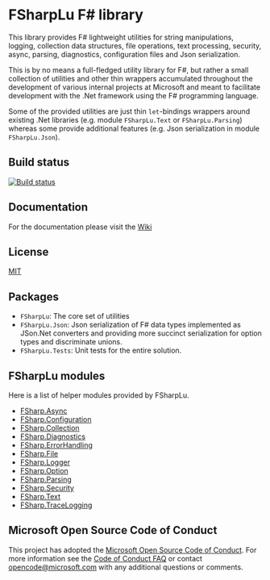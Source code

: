 # FSharpLu F# library

This library provides F# lightweight utilities for string manipulations, logging, collection data structures, file operations, text processing, security, async, parsing, diagnostics, configuration files and Json serialization.

This is by no means a full-fledged utility library for F#, but rather a small collection of utilities and other thin wrappers accumulated throughout the development of various internal projects at Microsoft and meant to facilitate development with the .Net framework using the F# programming language.

Some of the provided utilities are just thin `let`-bindings wrappers around existing .Net libraries (e.g. module `FSharpLu.Text` or `FSharpLu.Parsing`) whereas some provide additional features (e.g. Json serialization in module `FSharpLu.Json`).


## Build status

[![Build status](https://ci.appveyor.com/api/projects/status/y2lrc49c0lxprg77?svg=true)](https://ci.appveyor.com/project/blumu/fsharplu)

## Documentation

For the documentation please visit the [Wiki](https://github.com/Microsoft/fsharplu/wiki)

## License

[MIT](LICENSE.MD)

## Packages

- `FSharpLu`: The core set of utilities
- `FSharpLu.Json`: Json serialization of F# data types implemented as JSon.Net converters and providing more succinct serialization for option types and discriminate unions.
- `FSharpLu.Tests`: Unit tests for the entire solution.

## FSharpLu modules

Here is a list of helper modules provided by FSharpLu. 
- [FSharp.Async](FSharpLu/Async.fs)
- [FSharp.Configuration](FSharpLu/Configuration.fs)
- [FSharp.Collection](FSharpLu/Collections.fs)
- [FSharp.Diagnostics](FSharpLu/Diagnostics.fs)
- [FSharp.ErrorHandling](FSharpLu/ErrorHandling.fs)
- [FSharp.File](FSharpLu/File.fs)
- [FSharp.Logger](FSharpLu/Logger.fs)
- [FSharp.Option](FSharpLu/Option.fs)
- [FSharp.Parsing](FSharpLu/Parsing.fs)
- [FSharp.Security](FSharpLu/Security.fs)
- [FSharp.Text](FSharpLu/Text.fs)
- [FSharp.TraceLogging](FSharpLu/TraceLogging.fs)



## Microsoft Open Source Code of Conduct

This project has adopted the [Microsoft Open Source Code of Conduct](https://opensource.microsoft.com/codeofconduct/). For more information see the [Code of Conduct FAQ](https://opensource.microsoft.com/codeofconduct/faq/) or contact [opencode@microsoft.com](mailto:opencode@microsoft.com) with any additional questions or comments.
